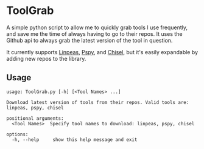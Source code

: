 # ToolGrab
A simple python script to allow me to quickly grab tools I use frequently, and save me the time of always having to go to their repos. It uses the Github api to always grab the latest version of the tool in question.

It currently supports [Linpeas](https://github.com/peass-ng/PEASS-ng), [Pspy](https://github.com/DominicBreuker/pspy), and [Chisel](https://github.com/jpillora/chisel), but it's easily expandable by adding new repos to the library.

## Usage
```
usage: ToolGrab.py [-h] [<Tool Names> ...]

Download latest version of tools from their repos. Valid tools are: linpeas, pspy, chisel

positional arguments:
  <Tool Names>  Specify tool names to download: linpeas, pspy, chisel

options:
  -h, --help     show this help message and exit
```
